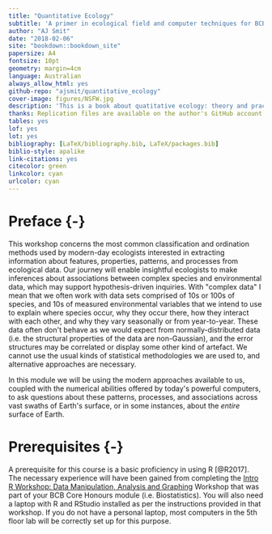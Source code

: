 ```yaml
--- 
title: "Quantitative Ecology"
subtitle: 'A primer in ecological field and computer techniques for BCB (Hons) 2018'
author: "AJ Smit"
date: "2018-02-06"
site: "bookdown::bookdown_site"
papersize: A4
fontsize: 10pt
geometry: margin=4cm
language: Australian
always_allow_html: yes
github-repo: "ajsmit/quantitative_ecology"
cover-image: figures/NSFW.jpg
description: 'This is a book about quatitative ecology: theory and practice.'
thanks: Replication files are available on the author's GitHub account
tables: yes
lof: yes
lot: yes
bibliography: [LaTeX/bibliography.bib, LaTeX/packages.bib]
biblio-style: apalike
link-citations: yes
citecolor: green
linkcolor: cyan
urlcolor: cyan
---
```


# Preface {-}
This workshop concerns the most common classification and ordination methods used by modern-day ecologists interested in extracting information about features, properties, patterns, and processes from ecological data. Our journey will enable insightful ecologists to make inferences about associations between complex species and environmental data, which may support hypothesis-driven inquiries. With "complex data" I mean that we often work with data sets comprised of 10s or 100s of species, and 10s of measured environmental variables that we intend to use to explain where species occur, why they occur there, how they interact with each other, and why they vary seasonally or from year-to-year. These data often don't behave as we would expect from normally-distributed data (i.e. the structural properties of the data are non-Gaussian), and the error structures may be correlated or display some other kind of artefact. We cannot use the usual kinds of statistical methodologies we are used to, and alternative approaches are necessary. 

In this module we will be using the modern approaches available to us, coupled with the numerical abilities offered by today's powerful computers, to ask questions about these patterns, processes, and associations across vast swaths of Earth's surface, or in some instances, about the *entire* surface of Earth.

# Prerequisites {-}

A prerequisite for this course is a basic proficiency in using R [@R2017]. The necessary experience will have been gained from completing the [Intro R Workshop: Data Manipulation, Analysis and Graphing](https://robwschlegel.github.io/Intro_R_Workshop/) Workshop that was part of your BCB Core Honours module (i.e. Biostatistics). You will also need a laptop with R and RStudio installed as per the instructions provided in that workshop. If you do not have a personal laptop, most computers in the 5th floor lab will be correctly set up for this purpose.


